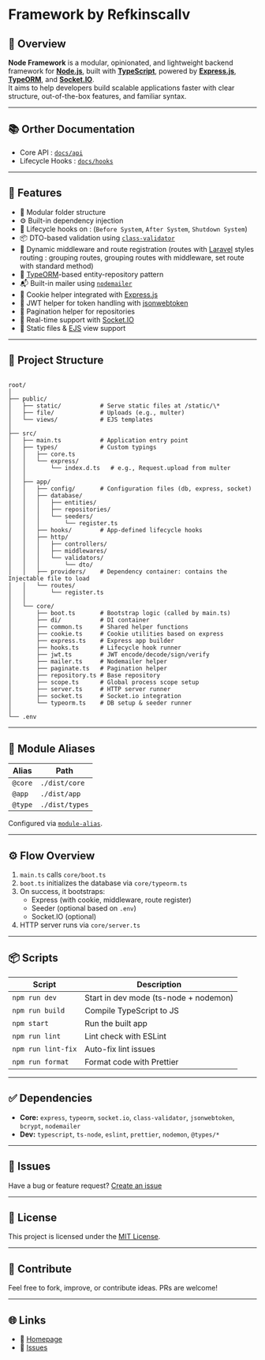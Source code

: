 # Framework by Refkinscallv

## 🌟 Overview

**Node Framework** is a modular, opinionated, and lightweight backend framework for [**Node.js**](https://nodejs.org/en), built with [**TypeScript**](https://www.typescriptlang.org/), powered by [**Express.js**](https://expressjs.com/), [**TypeORM**](https://typeorm.io/), and [**Socket.IO**](https://socket.io/).  
It aims to help developers build scalable applications faster with clear structure, out-of-the-box features, and familiar syntax.

---

## 📚 Orther Documentation

- Core API : [`docs/api`](./docs/apis.md)
- Lifecycle Hooks : [`docs/hooks`](./docs/hooks.md)

---

## 🚀 Features

- 🔧 Modular folder structure
- ⚙️ Built-in dependency injection
- 🧠 Lifecycle hooks on : (`Before System`, `After System`, `Shutdown System`)
- 📦 DTO-based validation using [`class-validator`](https://github.com/typestack/class-validator)
- 🔄 Dynamic middleware and route registration (routes with [Laravel](https://laravel.com/) styles routing : grouping routes, grouping routes with middleware, set route with standard method)
- 💽 [TypeORM](https://typeorm.io/)-based entity-repository pattern
- 📬 Built-in mailer using [`nodemailer`](https://nodemailer.com/)
- 🍪 Cookie helper integrated with [Express.js](https://expressjs.com/)
- 🔐 JWT helper for token handling with [jsonwebtoken](https://github.com/auth0/node-jsonwebtoken)
- 🧾 Pagination helper for repositories
- 🔌 Real-time support with [Socket.IO](https://socket.io/)
- 📁 Static files & [EJS](https://ejs.co/) view support

---

## 📁 Project Structure

```

root/
│
├── public/
│   ├── static/           # Serve static files at /static/\*
│   ├── file/             # Uploads (e.g., multer)
│   └── views/            # EJS templates
│
├── src/
│   ├── main.ts           # Application entry point
│   ├── types/            # Custom typings
│   │   ├── core.ts
│   │   └── express/
│   │       └── index.d.ts   # e.g., Request.upload from multer
│   │
│   ├── app/
│   │   ├── config/       # Configuration files (db, express, socket)
│   │   ├── database/
│   │   │   ├── entities/
│   │   │   ├── repositories/
│   │   │   └── seeders/
│   │   │       └── register.ts
│   │   ├── hooks/        # App-defined lifecycle hooks
│   │   ├── http/
│   │   │   ├── controllers/
│   │   │   ├── middlewares/
│   │   │   └── validators/
│   │   │       └── dto/
│   │   ├── providers/    # Dependency container: contains the Injectable file to load
│   │   └── routes/
│   │       └── register.ts
│   │
│   └── core/
│       ├── boot.ts       # Bootstrap logic (called by main.ts)
│       ├── di/           # DI container
│       ├── common.ts     # Shared helper functions
│       ├── cookie.ts     # Cookie utilities based on express
│       ├── express.ts    # Express app builder
│       ├── hooks.ts      # Lifecycle hook runner
│       ├── jwt.ts        # JWT encode/decode/sign/verify
│       ├── mailer.ts     # Nodemailer helper
│       ├── paginate.ts   # Pagination helper
│       ├── repository.ts # Base repository
│       ├── scope.ts      # Global process scope setup
│       ├── server.ts     # HTTP server runner
│       ├── socket.ts     # Socket.io integration
│       └── typeorm.ts    # DB setup & seeder runner
│
└── .env

````

---

## 🔌 Module Aliases

| Alias   | Path           |
| ------- | -------------- |
| `@core` | `./dist/core`  |
| `@app`  | `./dist/app`   |
| `@type` | `./dist/types` |

Configured via [`module-alias`](https://www.npmjs.com/package/module-alias).

---

## ⚙️ Flow Overview

1. `main.ts` calls `core/boot.ts`  
2. `boot.ts` initializes the database via `core/typeorm.ts`  
3. On success, it bootstraps:
   - Express (with cookie, middleware, route register)
   - Seeder (optional based on `.env`)
   - Socket.IO (optional)
4. HTTP server runs via `core/server.ts`

---

## 📦 Scripts

| Script         | Description                        |
|----------------|------------------------------------|
| `npm run dev`  | Start in dev mode (ts-node + nodemon) |
| `npm run build`| Compile TypeScript to JS           |
| `npm start`    | Run the built app                  |
| `npm run lint` | Lint check with ESLint             |
| `npm run lint-fix` | Auto-fix lint issues          |
| `npm run format` | Format code with Prettier        |

---

## ✅ Dependencies

- **Core:** `express`, `typeorm`, `socket.io`, `class-validator`, `jsonwebtoken`, `bcrypt`, `nodemailer`
- **Dev:** `typescript`, `ts-node`, `eslint`, `prettier`, `nodemon`, `@types/*`

---

## 🐞 Issues

Have a bug or feature request? [Create an issue](https://github.com/refkinscallv/node-framework/issues)

---

## 📘 License

This project is licensed under the [MIT License](LICENSE).

---

## 💬 Contribute

Feel free to fork, improve, or contribute ideas. PRs are welcome!

---

## 🌐 Links

* 📖 [Homepage](https://github.com/refkinscallv/node-framework#readme)
* 🐛 [Issues](https://github.com/refkinscallv/node-framework/issues)
